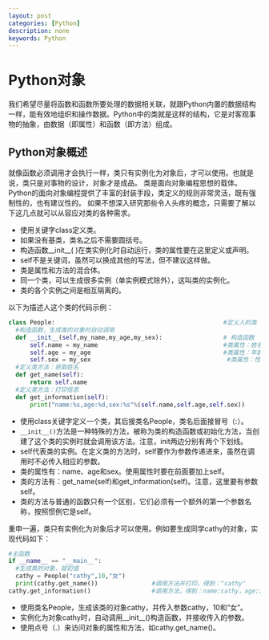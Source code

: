 ```yaml
---
layout: post
categories: [Python]
description: none
keywords: Python
---
```

# Python对象
我们希望尽量将函数和函数所要处理的数据相关联，就跟Python内置的数据结构一样，能有效地组织和操作数据。Python中的类就是这样的结构，它是对客观事物的抽象，由数据（即属性）和函数（即方法）组成。

## Python对象概述
就像函数必须调用才会执行一样，类只有实例化为对象后，才可以使用。也就是说，类只是对事物的设计，对象才是成品。
类是面向对象编程思想的载体。Python的面向对象编程提供了丰富的封装手段，类定义的规则非常灵活，既有强制性的，也有建议性的。
如果不想深入研究那些令人头疼的概念，只需要了解以下这几点就可以从容应对类的各种需求。
- 使用关键字class定义类。
- 如果没有基类，类名之后不需要圆括号。
- 构造函数__init__( )在类实例化时自动运行，类的属性要在这里定义或声明。
- self不是关键词，虽然可以换成其他的写法，但不建议这样做。
- 类是属性和方法的混合体。
- 同一个类，可以生成很多实例（单实例模式除外），这叫类的实例化。
- 类的各个实例之间是相互隔离的。

以下为描述人这个类的代码示例：
```python
class People:                                               #定义人的类
  #构造函数，生成类的对象时自动调用
  def __init__(self,my_name,my_age,my_sex):                 # 构造函数
      self.name = my_name                                   #类属性：姓名
      self.age = my_age                                     #类属性：年龄
      self.sex = my_sex                                      #类属性：性别
  #定义类方法：获取姓名
  def get_name(self):
      return self.name
  #定义类方法：打印信息
  def get_information(self):
      print("name:%s,age:%d,sex:%s"%(self.name,self.age,self.sex))
```
- 使用class关键字定义一个类，其后接类名People，类名后面接冒号（:）。
- `__init__()`方法是一种特殊的方法，被称为类的构造函数或初始化方法，当创建了这个类的实例时就会调用该方法。注意，init两边分别有两个下划线。
- self代表类的实例。在定义类的方法时，self要作为参数传递进来，虽然在调用时不必传入相应的参数。
- 类的属性有：name、age和sex。使用属性时要在前面要加上self。
- 类的方法有：get_name(self)和get_information(self)。注意，这里要有参数self。
- 类的方法与普通的函数只有一个区别，它们必须有一个额外的第一个参数名称，按照惯例它是self。

重申一遍，类只有实例化为对象后才可以使用。例如要生成同学cathy的对象，实现代码如下：
```python
#主函数
if __name__ == "__main__":
  #生成类的对象，赋初值
  cathy = People("cathy",10,"女")
  print(cathy.get_name())               #调用方法并打印，得到："cathy"
cathy.get_information()                 #调用方法，得到：name:cathy，age:10，sex:女
```
- 使用类名People，生成该类的对象cathy，并传入参数cathy，10和“女”。
- 实例化为对象cathy时，自动调用__init__()构造函数，并接收传入的参数。
- 使用点号（.）来访问对象的属性和方法，如cathy.get_name()。